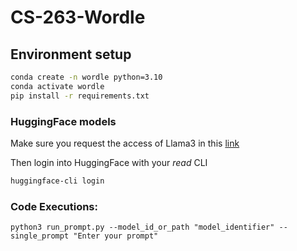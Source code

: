 # CS-263-Wordle

## Environment setup
```bash
conda create -n wordle python=3.10
conda activate wordle
pip install -r requirements.txt
```

### HuggingFace models
Make sure you request the access of Llama3 in this [link](https://huggingface.co/meta-llama/Meta-Llama-3-8B)

Then login into HuggingFace with your *read* CLI
```bash
huggingface-cli login
```

### Code Executions:
```python3 run_prompt.py --model_id_or_path "model_identifier" --single_prompt "Enter your prompt"```

